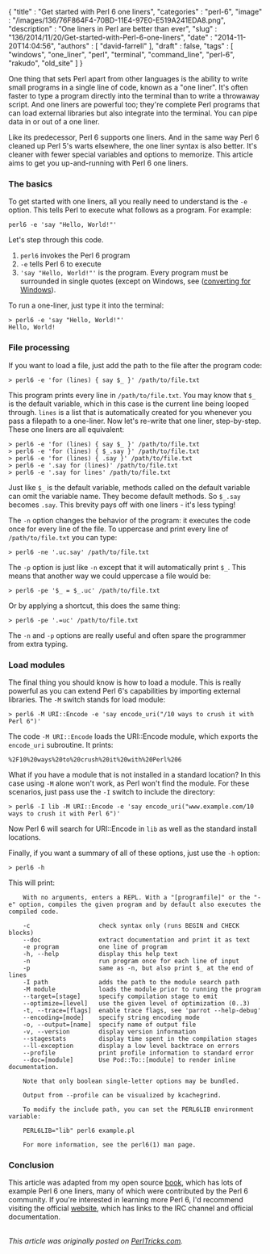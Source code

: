 {
   "title" : "Get started with Perl 6 one liners",
   "categories" : "perl-6",
   "image" : "/images/136/76F864F4-70BD-11E4-97E0-E519A241EDA8.png",
   "description" : "One liners in Perl are better than ever",
   "slug" : "136/2014/11/20/Get-started-with-Perl-6-one-liners",
   "date" : "2014-11-20T14:04:56",
   "authors" : [
      "david-farrell"
   ],
   "draft" : false,
   "tags" : [
      "windows",
      "one_liner",
      "perl",
      "terminal",
      "command_line",
      "perl-6",
      "rakudo",
      "old_site"
   ]
}


One thing that sets Perl apart from other languages is the ability to write small programs in a single line of code, known as a "one liner". It's often faster to type a program directly into the terminal than to write a throwaway script. And one liners are powerful too; they're complete Perl programs that can load external libraries but also integrate into the terminal. You can pipe data in or out of a one liner.

Like its predecessor, Perl 6 supports one liners. And in the same way Perl 6 cleaned up Perl 5's warts elsewhere, the one liner syntax is also better. It's cleaner with fewer special variables and options to memorize. This article aims to get you up-and-running with Perl 6 one liners.

### The basics

To get started with one liners, all you really need to understand is the `-e` option. This tells Perl to execute what follows as a program. For example:

    perl6 -e 'say "Hello, World!"'

Let's step through this code.

1.  `perl6` invokes the Perl 6 program
2.  `-e` tells Perl 6 to execute
3.  `'say "Hello, World!"'` is the program. Every program must be surrounded in single quotes (except on Windows, see ([converting for Windows](https://github.com/sillymoose/Perl6-One-Liners#converting-for-windows)).

To run a one-liner, just type it into the terminal:

``` prettyprint
> perl6 -e 'say "Hello, World!"'
Hello, World!
```

### File processing

If you want to load a file, just add the path to the file after the program code:

``` prettyprint
> perl6 -e 'for (lines) { say $_ }' /path/to/file.txt
```

This program prints every line in `/path/to/file.txt`. You may know that `$_` is the default variable, which in this case is the current line being looped through. `lines` is a list that is automatically created for you whenever you pass a filepath to a one-liner. Now let's re-write that one liner, step-by-step. These one liners are all equivalent:

``` prettyprint
> perl6 -e 'for (lines) { say $_ }' /path/to/file.txt
> perl6 -e 'for (lines) { $_.say }' /path/to/file.txt
> perl6 -e 'for (lines) { .say }' /path/to/file.txt
> perl6 -e '.say for (lines)' /path/to/file.txt
> perl6 -e '.say for lines' /path/to/file.txt
```

Just like `$_` is the default variable, methods called on the default variable can omit the variable name. They become default methods. So `$_.say` becomes `.say`. This brevity pays off with one liners - it's less typing!

The `-n` option changes the behavior of the program: it executes the code once for every line of the file. To uppercase and print every line of `/path/to/file.txt` you can type:

``` prettyprint
> perl6 -ne '.uc.say' /path/to/file.txt
```

The `-p` option is just like `-n` except that it will automatically print `$_`. This means that another way we could uppercase a file would be:

``` prettyprint
> perl6 -pe '$_ = $_.uc' /path/to/file.txt
```

Or by applying a shortcut, this does the same thing:

``` prettyprint
> perl6 -pe '.=uc' /path/to/file.txt
```

The `-n` and `-p` options are really useful and often spare the programmer from extra typing.

### Load modules

The final thing you should know is how to load a module. This is really powerful as you can extend Perl 6's capabilities by importing external libraries. The `-M` switch stands for load module:

``` prettyprint
> perl6 -M URI::Encode -e 'say encode_uri("/10 ways to crush it with Perl 6")'
```

The code `-M URI::Encode` loads the URI::Encode module, which exports the `encode_uri` subroutine. It prints:

``` prettyprint
%2F10%20ways%20to%20crush%20it%20with%20Perl%206
```

What if you have a module that is not installed in a standard location? In this case using `-M` alone won't work, as Perl won't find the module. For these scenarios, just pass use the `-I` switch to include the directory:

``` prettyprint
> perl6 -I lib -M URI::Encode -e 'say encode_uri("www.example.com/10 ways to crush it with Perl 6")'
```

Now Perl 6 will search for URI::Encode in `lib` as well as the standard install locations.

Finally, if you want a summary of all of these options, just use the `-h` option:

``` prettyprint
> perl6 -h
```

This will print:

``` prettyprint
    With no arguments, enters a REPL. With a "[programfile]" or the "-e" option, compiles the given program and by default also executes the compiled code.
 
    -c                   check syntax only (runs BEGIN and CHECK blocks)
    --doc                extract documentation and print it as text
    -e program           one line of program
    -h, --help           display this help text
    -n                   run program once for each line of input
    -p                   same as -n, but also print $_ at the end of lines
    -I path              adds the path to the module search path
    -M module            loads the module prior to running the program
    --target=[stage]     specify compilation stage to emit
    --optimize=[level]   use the given level of optimization (0..3)
    -t, --trace=[flags]  enable trace flags, see 'parrot --help-debug'
    --encoding=[mode]    specify string encoding mode
    -o, --output=[name]  specify name of output file
    -v, --version        display version information
    --stagestats         display time spent in the compilation stages
    --ll-exception       display a low level backtrace on errors
    --profile            print profile information to standard error
    --doc=[module]       Use Pod::To::[module] to render inline documentation.
     
    Note that only boolean single-letter options may be bundled.

    Output from --profile can be visualized by kcachegrind.

    To modify the include path, you can set the PERL6LIB environment variable:

    PERL6LIB="lib" perl6 example.pl

    For more information, see the perl6(1) man page.
```

### Conclusion

This article was adapted from my open source [book](https://github.com/sillymoose/Perl6-One-Liners), which has lots of example Perl 6 one liners, many of which were contributed by the Perl 6 community. If you're interested in learning more Perl 6, I'd recommend visiting the official [website](http://perl6.org/), which has links to the IRC channel and official documentation.

\
*This article was originally posted on [PerlTricks.com](http://perltricks.com).*
